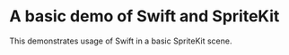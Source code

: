 # A basic demo of Swift and SpriteKit

This demonstrates usage of Swift in a basic SpriteKit scene.
